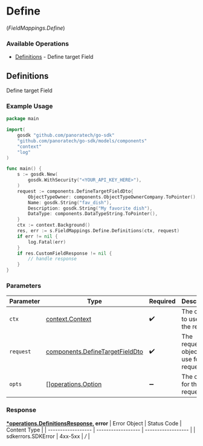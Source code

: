 # Define
(*FieldMappings.Define*)

### Available Operations

* [Definitions](#definitions) - Define target Field

## Definitions

Define target Field

### Example Usage

```go
package main

import(
	gosdk "github.com/panoratech/go-sdk"
	"github.com/panoratech/go-sdk/models/components"
	"context"
	"log"
)

func main() {
    s := gosdk.New(
        gosdk.WithSecurity("<YOUR_API_KEY_HERE>"),
    )
    request := components.DefineTargetFieldDto{
        ObjectTypeOwner: components.ObjectTypeOwnerCompany.ToPointer(),
        Name: gosdk.String("fav_dish"),
        Description: gosdk.String("My favorite dish"),
        DataType: components.DataTypeString.ToPointer(),
    }
    ctx := context.Background()
    res, err := s.FieldMappings.Define.Definitions(ctx, request)
    if err != nil {
        log.Fatal(err)
    }
    if res.CustomFieldResponse != nil {
        // handle response
    }
}
```

### Parameters

| Parameter                                                                          | Type                                                                               | Required                                                                           | Description                                                                        |
| ---------------------------------------------------------------------------------- | ---------------------------------------------------------------------------------- | ---------------------------------------------------------------------------------- | ---------------------------------------------------------------------------------- |
| `ctx`                                                                              | [context.Context](https://pkg.go.dev/context#Context)                              | :heavy_check_mark:                                                                 | The context to use for the request.                                                |
| `request`                                                                          | [components.DefineTargetFieldDto](../../models/components/definetargetfielddto.md) | :heavy_check_mark:                                                                 | The request object to use for the request.                                         |
| `opts`                                                                             | [][operations.Option](../../models/operations/option.md)                           | :heavy_minus_sign:                                                                 | The options for this request.                                                      |


### Response

**[*operations.DefinitionsResponse](../../models/operations/definitionsresponse.md), error**
| Error Object       | Status Code        | Content Type       |
| ------------------ | ------------------ | ------------------ |
| sdkerrors.SDKError | 4xx-5xx            | */*                |
